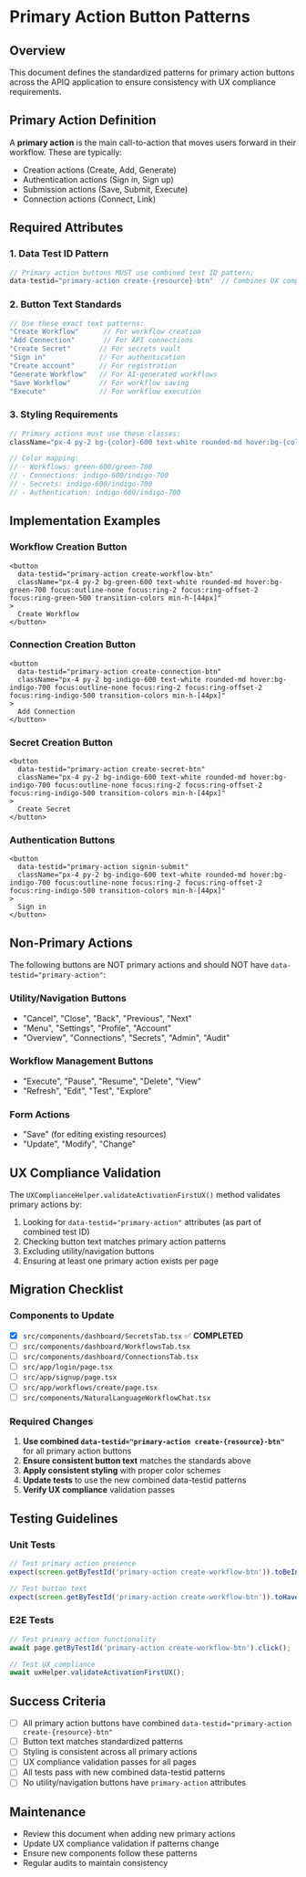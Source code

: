 # Primary Action Button Patterns

## Overview

This document defines the standardized patterns for primary action buttons across the APIQ application to ensure consistency with UX compliance requirements.

## Primary Action Definition

A **primary action** is the main call-to-action that moves users forward in their workflow. These are typically:
- Creation actions (Create, Add, Generate)
- Authentication actions (Sign in, Sign up)
- Submission actions (Save, Submit, Execute)
- Connection actions (Connect, Link)

## Required Attributes

### 1. Data Test ID Pattern
```typescript
// Primary action buttons MUST use combined test ID pattern:
data-testid="primary-action create-{resource}-btn"  // Combines UX compliance + functionality testing
```

### 2. Button Text Standards
```typescript
// Use these exact text patterns:
"Create Workflow"      // For workflow creation
"Add Connection"       // For API connections  
"Create Secret"       // For secrets vault
"Sign in"             // For authentication
"Create account"      // For registration
"Generate Workflow"   // For AI-generated workflows
"Save Workflow"       // For workflow saving
"Execute"             // For workflow execution
```

### 3. Styling Requirements
```typescript
// Primary actions must use these classes:
className="px-4 py-2 bg-{color}-600 text-white rounded-md hover:bg-{color}-700 focus:outline-none focus:ring-2 focus:ring-offset-2 focus:ring-{color}-500 transition-colors min-h-[44px]"

// Color mapping:
// - Workflows: green-600/green-700
// - Connections: indigo-600/indigo-700  
// - Secrets: indigo-600/indigo-700
// - Authentication: indigo-600/indigo-700
```

## Implementation Examples

### Workflow Creation Button
```tsx
<button
  data-testid="primary-action create-workflow-btn"
  className="px-4 py-2 bg-green-600 text-white rounded-md hover:bg-green-700 focus:outline-none focus:ring-2 focus:ring-offset-2 focus:ring-green-500 transition-colors min-h-[44px]"
>
  Create Workflow
</button>
```

### Connection Creation Button
```tsx
<button
  data-testid="primary-action create-connection-btn"
  className="px-4 py-2 bg-indigo-600 text-white rounded-md hover:bg-indigo-700 focus:outline-none focus:ring-2 focus:ring-offset-2 focus:ring-indigo-500 transition-colors min-h-[44px]"
>
  Add Connection
</button>
```

### Secret Creation Button
```tsx
<button
  data-testid="primary-action create-secret-btn"
  className="px-4 py-2 bg-indigo-600 text-white rounded-md hover:bg-indigo-700 focus:outline-none focus:ring-2 focus:ring-offset-2 focus:ring-indigo-500 transition-colors min-h-[44px]"
>
  Create Secret
</button>
```

### Authentication Buttons
```tsx
<button
  data-testid="primary-action signin-submit"
  className="px-4 py-2 bg-indigo-600 text-white rounded-md hover:bg-indigo-700 focus:outline-none focus:ring-2 focus:ring-offset-2 focus:ring-indigo-500 transition-colors min-h-[44px]"
>
  Sign in
</button>
```

## Non-Primary Actions

The following buttons are NOT primary actions and should NOT have `data-testid="primary-action"`:

### Utility/Navigation Buttons
- "Cancel", "Close", "Back", "Previous", "Next"
- "Menu", "Settings", "Profile", "Account"
- "Overview", "Connections", "Secrets", "Admin", "Audit"

### Workflow Management Buttons
- "Execute", "Pause", "Resume", "Delete", "View"
- "Refresh", "Edit", "Test", "Explore"

### Form Actions
- "Save" (for editing existing resources)
- "Update", "Modify", "Change"

## UX Compliance Validation

The `UXComplianceHelper.validateActivationFirstUX()` method validates primary actions by:

1. Looking for `data-testid="primary-action"` attributes (as part of combined test ID)
2. Checking button text matches primary action patterns
3. Excluding utility/navigation buttons
4. Ensuring at least one primary action exists per page

## Migration Checklist

### Components to Update

- [x] `src/components/dashboard/SecretsTab.tsx` ✅ **COMPLETED**
- [ ] `src/components/dashboard/WorkflowsTab.tsx`
- [ ] `src/components/dashboard/ConnectionsTab.tsx` 
- [ ] `src/app/login/page.tsx`
- [ ] `src/app/signup/page.tsx`
- [ ] `src/app/workflows/create/page.tsx`
- [ ] `src/components/NaturalLanguageWorkflowChat.tsx`

### Required Changes

1. **Use combined `data-testid="primary-action create-{resource}-btn"`** for all primary action buttons
2. **Ensure consistent button text** matches the standards above
3. **Apply consistent styling** with proper color schemes
4. **Update tests** to use the new combined data-testid patterns
5. **Verify UX compliance** validation passes

## Testing Guidelines

### Unit Tests
```typescript
// Test primary action presence
expect(screen.getByTestId('primary-action create-workflow-btn')).toBeInTheDocument();

// Test button text
expect(screen.getByTestId('primary-action create-workflow-btn')).toHaveTextContent('Create Workflow');
```

### E2E Tests
```typescript
// Test primary action functionality
await page.getByTestId('primary-action create-workflow-btn').click();

// Test UX compliance
await uxHelper.validateActivationFirstUX();
```

## Success Criteria

- [ ] All primary action buttons have combined `data-testid="primary-action create-{resource}-btn"`
- [ ] Button text matches standardized patterns
- [ ] Styling is consistent across all primary actions
- [ ] UX compliance validation passes for all pages
- [ ] All tests pass with new combined data-testid patterns
- [ ] No utility/navigation buttons have `primary-action` attributes

## Maintenance

- Review this document when adding new primary actions
- Update UX compliance validation if patterns change
- Ensure new components follow these patterns
- Regular audits to maintain consistency 